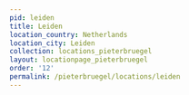 ```yaml
---
pid: leiden
title: Leiden
location_country: Netherlands
location_city: Leiden
collection: locations_pieterbruegel
layout: locationpage_pieterbruegel
order: '12'
permalink: /pieterbruegel/locations/leiden
---
```

